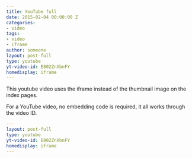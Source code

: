 ```yaml
---
title: YouTube full
date: 2015-02-04 00:00:00 Z
categories:
- video
tags:
- video
- iframe
author: someone
layout: post-full
type: youtube
yt-video-id: E802ZnXbnFY
homedisplay: iframe
---
```


This youtube video uses the iframe instead of the thumbnail image on the index pages.

For a YouTube video, no embedding code is required, it all works through the video ID.

```yml
---
layout: post-full
type: youtube
yt-video-id: E802ZnXbnFY
homedisplay: iframe
---
```